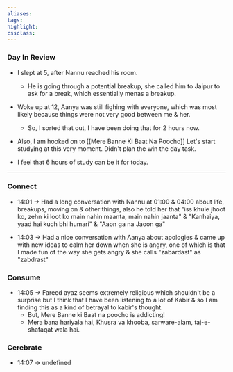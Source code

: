 ```yaml
---
aliases:  
tags:
highlight:  
cssclass:
---
```

### Day In Review
- I slept at 5, after Nannu reached his room.
    - He is going through a potential breakup, she called him to Jaipur to ask for a break, which essentially menas a breakup. 
- Woke up at 12, Aanya was still fighing with everyone, which was most likely because things were not very good between me & her.
    - So, I sorted that out, I have been doing that for 2 hours now.

- Also, I am hooked on to [[Mere Banne Ki Baat Na Poocho]]
Let's start studying at this very moment.
Didn't plan the win the day task.
- I feel that 6 hours of study can be it for today.



--- 


### Connect
- 14:01 → Had a long conversation with Nannu at 01:00 & 04:00 about life, breakups, moving on & other things, also he told her that "iss khule jhoot ko, zehn ki loot ko main nahin maanta, main nahin jaanta" & "Kanhaiya, yaad hai kuch bhi humari" & "Aaon ga na Jaoon ga"

- 14:03 → Had a nice conversation with Aanya about apologies & came up with new ideas to calm her down when she is angry, one of which is that I made fun of the way she gets angry & she calls "zabardast" as "zabdrast"

### Consume
- 14:05 → Fareed ayaz seems extremely religious which shouldn't be a surprise but I think that I have been listening to a lot of Kabir & so I am finding this as a kind of betrayal to kabir's thought.
    - But, Mere Banne ki Baat na poocho is addicting!
    - Mera bana hariyala hai, Khusra va khooba, sarware-alam, taj-e-shafaqat wala hai.

### Cerebrate
- 14:07 → undefined
